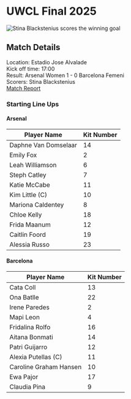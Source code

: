 # UWCL Final 2025
![Stina Blackstenius scores the winning goal](https://github.com/CHiggins16/GitHubTraining/assets/https://www.google.com/url?sa=i&url=https%3A%2F%2Fwww.aljazeera.com%2Fsports%2Fliveblog%2F2025%2F5%2F24%2Flive-barcelona-vs-arsenal-uefa-womens-champions-league&psig=AOvVaw0OIvWXS1Fw_ThNzUq8A9MI&ust=1750931749275000&source=images&cd=vfe&opi=89978449&ved=0CBQQjRxqFwoTCKDdnpqnjI4DFQAAAAAdAAAAABAE)
## Match Details
Location: Estadio Jose Alvalade <br> Kick off time: 17:00  <br> Result: Arsenal Women 1 - 0 Barcelona Femeni <br> Scorers: Stina Blackstenius
<br>
[Match Report](https://www.arsenal.com/news/reporter-diary-covering-uwcl-final-win)

### Starting Line Ups 
#### Arsenal
|Player Name|Kit Number|
|------|----|
|Daphne Van Domselaar|14|
|Emily Fox|2|
|Leah Williamson|6|
|Steph Catley|7|
|Katie McCabe|11|
|Kim Little (C)|10|
|Mariona Caldentey|8|
|Chloe Kelly|18|
|Frida Maanum|12|
|Caitlin Foord|19|
|Alessia Russo|23|

#### Barcelona
|Player Name|Kit Number|
|------|----|
|Cata Coll|13|
|Ona Batlle|22|
|Irene Paredes|2|
|Mapi Leon|4|
|Fridalina Rolfo|16|
|Aitana Bonmati|14|
|Patri Guijarro|12|
|Alexia Putellas (C)|11|
|Caroline Graham Hansen|10|
|Ewa Pajor|17|
|Claudia Pina|9|
